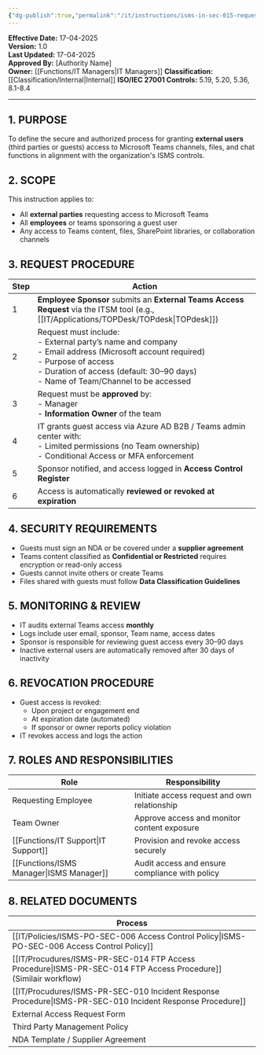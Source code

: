 ```yaml
---
{"dg-publish":true,"permalink":"/it/instructions/isms-in-sec-015-requesting-access-for-external-parties-to-microsoft-teams/","tags":["werkinstructie","MSTeams","access"],"noteIcon":"default"}
---
```


 **Effective Date:** 17-04-2025  
**Version:** 1.0  
**Last Updated:** 17-04-2025  
**Approved By:** [Authority Name]  
**Owner:** [[Functions/IT Managers\|IT Managers]]
**Classification:** [[Classification/Internal\|Internal]]
**ISO/IEC 27001 Controls:** 5.19, 5.20, 5.36, 8.1-8.4

---
## **1. PURPOSE**  
To define the secure and authorized process for granting **external users** (third parties or guests) access to Microsoft Teams channels, files, and chat functions in alignment with the organization's ISMS controls.
## **2. SCOPE**
This instruction applies to:
- All **external parties** requesting access to Microsoft Teams
- All **employees** or teams sponsoring a guest user
- Any access to Teams content, files, SharePoint libraries, or collaboration channels
## **3. REQUEST PROCEDURE** 

| Step | Action                                                                                                                                                                                                                     |
| ---- | -------------------------------------------------------------------------------------------------------------------------------------------------------------------------------------------------------------------------- |
| 1    | **Employee Sponsor** submits an **External Teams Access Request** via the ITSM tool (e.g., [[IT/Applications/TOPDesk/TOPdesk\|TOPdesk]])                                                                                                                    |
| 2    | Request must include:<br>- External party’s name and company<br>- Email address (Microsoft account required)<br>- Purpose of access<br>- Duration of access (default: 30–90 days)<br>- Name of Team/Channel to be accessed |
| 3    | Request must be **approved** by: <br>- Manager<br>- **Information Owner** of the team                                                                                                                                      |
| 4    | IT grants guest access via Azure AD B2B / Teams admin center with:<br>- Limited permissions (no Team ownership)<br>- Conditional Access or MFA enforcement                                                                 |
| 5    | Sponsor notified, and access logged in **Access Control Register**                                                                                                                                                         |
| 6    | Access is automatically **reviewed or revoked at expiration**                                                                                                                                                              |
## **4. SECURITY REQUIREMENTS**
- Guests must sign an NDA or be covered under a **supplier agreement**
- Teams content classified as **Confidential or Restricted** requires encryption or read-only access
- Guests cannot invite others or create Teams
- Files shared with guests must follow **Data Classification Guidelines**
## **5. MONITORING & REVIEW**
- IT audits external Teams access **monthly**
- Logs include user email, sponsor, Team name, access dates
- Sponsor is responsible for reviewing guest access every 30–90 days
- Inactive external users are automatically removed after 30 days of inactivity
## **6. REVOCATION PROCEDURE**  
- Guest access is revoked:
    - Upon project or engagement end
    - At expiration date (automated)
    - If sponsor or owner reports policy violation
- IT revokes access and logs the action
## **7. ROLES AND RESPONSIBILITIES**  

| Role                | Responsibility                                 |
| ------------------- | ---------------------------------------------- |
| Requesting Employee | Initiate access request and own relationship   |
| Team Owner          | Approve access and monitor content exposure    |
| [[Functions/IT Support\|IT Support]]      | Provision and revoke access securely           |
| [[Functions/ISMS Manager\|ISMS Manager]]    | Audit access and ensure compliance with policy |
## **8. RELATED DOCUMENTS**

| Process                                                      |
| ------------------------------------------------------------ |
| [[IT/Policies/ISMS-PO-SEC-006 Access Control Policy\|ISMS-PO-SEC-006 Access Control Policy]]                    |
| [[IT/Procudures/ISMS-PR-SEC-014 FTP Access Procedure\|ISMS-PR-SEC-014 FTP Access Procedure]] (Similair workflow) |
| [[IT/Procudures/ISMS-PR-SEC-010 Incident Response Procedure\|ISMS-PR-SEC-010 Incident Response Procedure]]              |
| External Access Request Form                                 |
| Third Party Management Policy                                |
| NDA Template / Supplier Agreement                            |








